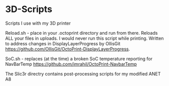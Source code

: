 # 3D-Scripts
Scripts I use with my 3D printer

Reload.sh - place in your .octoprint directory and run from there. Reloads ALL your files in uploads. I would never run this script while printing.
Written to address changes in DisplayLayerProgress by OllisGit https://github.com/OllisGit/OctoPrint-DisplayLayerProgress.

SoC.sh - replaces (at the time) a broken SoC temperature reporting for NavBarTemp https://github.com/imrahil/OctoPrint-NavbarTemp

The Slic3r directry contains post-processing scripts for my modified ANET A8

